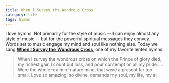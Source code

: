 ```yaml
---
title: When I Survey the Wondrous Cross
category: life
tags: hymns
---
```


I love hymns. Not primarily for the style of music -- I can enjoy almost any style of music -- but for the powerful spiritual messages they convey. Words set to music engage my mind and soul like nothing else. Today we sang [**When I Survey the Wondrous Cross**](https://hymnary.org/text/when_i_survey_the_wondrous_cross_watts), one of my favorite lenten hymns.

> When I survey the wondrous cross on which the Prince of glory died, my richest gain I count but loss, and pour contempt on all my pride. ... Were the whole realm of nature mine, that were a present far too small. Love so amazing, so divine, demands my soul, my life, my all.
